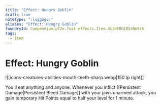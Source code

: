 ```yaml
---
title: "Effect: Hungry Goblin"
draft: true
noteType: ":luggage:"
aliases: "Effect: Hungry Goblin"
foundryId: Compendium.pf2e.feat-effects.Item.4xtHFRGI05SNe9rA
tags:
  - Item
---
```


# Effect: Hungry Goblin
![[icons-creatures-abilities-mouth-teeth-sharp.webp|150 lp right]]

You'll eat anything and anyone. Whenever you inflict [[Persistent Damage|Persistent Bleed Damage]] with your jaws unarmed attack, you gain temporary Hit Points equal to half your level for 1 minute.
